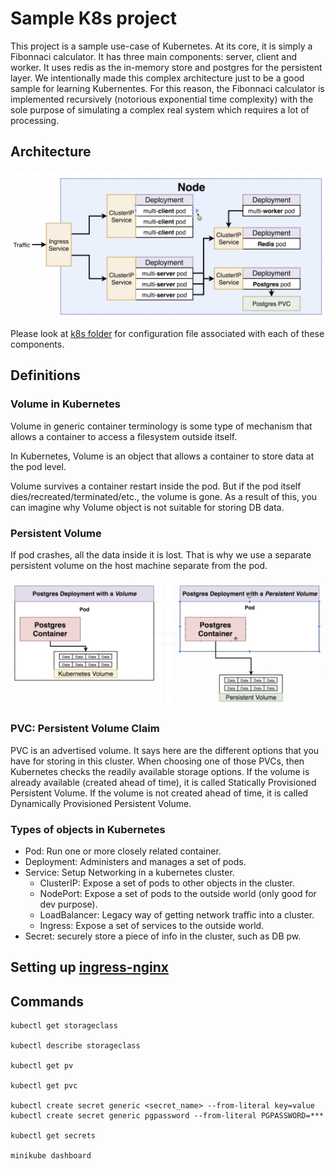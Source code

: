 # Sample K8s project
This project is a sample use-case of Kubernetes. At its core, it is simply a Fibonnaci calculator. It has three main components: server, client and worker. It uses redis as the in-memory store and postgres for the persistent layer. We intentionally made this complex architecture just to be a good sample for learning Kubernentes. For this reason, the Fibonnaci calculator is implemented recursively (notorious exponential time complexity) with the sole purpose of simulating a complex real system which requires a lot of processing.


## Architecture

![alt text](https://github.com/rostams-lyft/complexk8s/blob/master/images/architecture.png)

Please look at [k8s folder](https://github.com/rostams-lyft/complexk8s/tree/master/k8s) for configuration file associated with each of these components.

## Definitions

### Volume in Kubernetes

Volume in generic container terminology is some type of mechanism that allows a container to access a filesystem outside itself.

In Kubernetes, Volume is an object that allows a container to store data at the pod level.

Volume survives a container restart inside the pod. But if the pod itself dies/recreated/terminated/etc., the volume is gone. 
As a result of this, you can imagine why Volume object is not suitable for storing DB data.

###  Persistent Volume

If pod crashes, all the data inside it is lost. That is why we use a separate persistent volume on the host machine separate from the pod.

![alt text](https://github.com/rostams-lyft/complexk8s/blob/master/images/persistent_volume.png)


### PVC: Persistent Volume Claim
PVC is an advertised volume. It says here are the different options that you have for storing in this cluster.
When choosing one of those PVCs, then Kubernetes checks the readily available storage options.
If the volume is already available (created ahead of time), it is called Statically Provisioned Persistent Volume.
If the volume is not created ahead of time, it is called Dynamically Provisioned Persistent Volume.

### Types of objects in Kubernetes

- Pod: Run one or more closely related container.
- Deployment: Administers and manages a set of pods.
- Service: Setup Networking in a kubernetes cluster.
    * ClusterIP: Expose a set of pods to other objects in the cluster.
    * NodePort: Expose a set of pods to the outside world (only good for dev purpose).
    * LoadBalancer: Legacy way of getting network traffic into a cluster.
    * Ingress: Expose a set of services to the outside world.
- Secret: securely store a piece of info in the cluster, such as DB pw.


## Setting up [ingress-nginx](https://github.com/kubernetes/ingress-nginx)


## Commands

```shell script
kubectl get storageclass

kubectl describe storageclass

kubectl get pv

kubectl get pvc

kubectl create secret generic <secret_name> --from-literal key=value
kubectl create secret generic pgpassword --from-literal PGPASSWORD=***

kubectl get secrets

minikube dashboard
```
